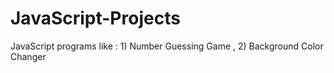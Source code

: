 # JavaScript-Projects
JavaScript programs like :  1) Number Guessing Game , 2) Background Color Changer
